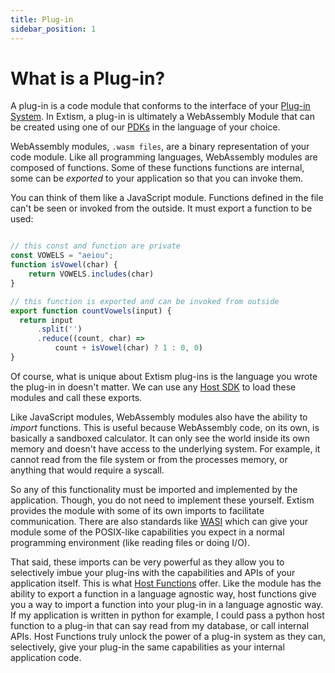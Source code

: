 ```yaml
---
title: Plug-in
sidebar_position: 1
---
```


# What is a Plug-in?

A plug-in is a code module that conforms to the interface of your [Plug-in System](/concepts/plug-in-system). In Extism, a plug-in is ultimately a WebAssembly Module that can be created using one of our [PDKs](/concept/pdk) in the language of your choice.

WebAssembly modules, `.wasm files`, are a binary representation of your code module. Like all programming languages, WebAssembly modules are composed of functions. Some of these functions functions are internal, some can be *exported* to your application so that you can invoke them.

You can think of them like a JavaScript module. Functions defined in the file can't be seen or invoked from the outside. It must export a function to be used:

```javascript mymodule.js

// this const and function are private
const VOWELS = "aeiou";
function isVowel(char) {
    return VOWELS.includes(char)
}

// this function is exported and can be invoked from outside
export function countVowels(input) {
  return input
      .split('')
      .reduce((count, char) =>
          count + isVowel(char) ? 1 : 0, 0)
}
```

Of course, what is unique about Extism plug-ins is the language you wrote the plug-in in doesn't matter. We can use any [Host SDK](/concepts/host-sdk) to load these modules and call these exports.

Like JavaScript modules, WebAssembly modules also have the ability to *import* functions. This is useful because WebAssembly code, on its own, is basically a sandboxed calculator. It can only see the world inside its own memory and doesn't have access to the underlying system. For example, it cannot read from the file system or from the processes memory, or anything that would require a syscall.

So any of this functionality must be imported and implemented by the application. Though, you do not need to implement these yourself. Extism provides the module with some of its own imports to facilitate communication. There are also standards like [WASI](https://wasi.dev/) which can give your module some of the POSIX-like capabilities you expect in a normal programming environment (like reading files or doing I/O).

That said, these imports can be very powerful as they allow you to selectively imbue your plug-ins with the capabilities and APIs of your application itself. This is what [Host Functions](/concepts/host-functions) offer. Like the module has the ability to export a function in a language agnostic way, host functions give you a way to import a function into your plug-in in a language agnostic way. If my application is written in python for example, I could pass a python host function to a plug-in that can say read from my database, or call internal APIs. Host Functions truly unlock the power of a plug-in system as they can, selectively, give your plug-in the same capabilities as your internal application code.


